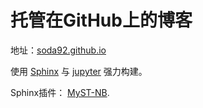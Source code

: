 # 托管在GitHub上的博客

地址：[soda92.github.io](https://soda92.github.io/)

使用 [Sphinx](https://www.sphinx-doc.org/en/master/) 与 [jupyter](https://jupyter.org/) 强力构建。

Sphinx插件： [MyST-NB](https://myst-nb.readthedocs.io/en/latest/index.html).
